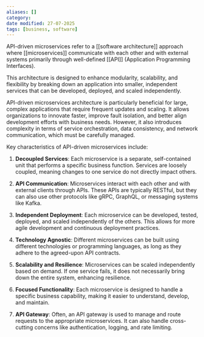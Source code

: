 ```yaml
---
aliases: []
category:
date modified: 27-07-2025
tags: [business, software]
---
```

API-driven microservices refer to a [[software architecture]] approach where [[microservices]] communicate with each other and with external systems primarily through well-defined [[API]] (Application Programming Interfaces). 

This architecture is designed to enhance modularity, scalability, and flexibility by breaking down an application into smaller, independent services that can be developed, deployed, and scaled independently.

API-driven microservices architecture is particularly beneficial for large, complex applications that require frequent updates and scaling. It allows organizations to innovate faster, improve fault isolation, and better align development efforts with business needs. However, it also introduces complexity in terms of service orchestration, data consistency, and network communication, which must be carefully managed.

Key characteristics of API-driven microservices include:

1. **Decoupled Services**: Each microservice is a separate, self-contained unit that performs a specific business function. Services are loosely coupled, meaning changes to one service do not directly impact others.

2. **API Communication**: Microservices interact with each other and with external clients through APIs. These APIs are typically RESTful, but they can also use other protocols like gRPC, GraphQL, or messaging systems like Kafka.

3. **Independent Deployment**: Each microservice can be developed, tested, deployed, and scaled independently of the others. This allows for more agile development and continuous deployment practices.

4. **Technology Agnostic**: Different microservices can be built using different technologies or programming languages, as long as they adhere to the agreed-upon API contracts.

5. **Scalability and Resilience**: Microservices can be scaled independently based on demand. If one service fails, it does not necessarily bring down the entire system, enhancing resilience.

6. **Focused Functionality**: Each microservice is designed to handle a specific business capability, making it easier to understand, develop, and maintain.

7. **API Gateway**: Often, an API gateway is used to manage and route requests to the appropriate microservices. It can also handle cross-cutting concerns like authentication, logging, and rate limiting.

